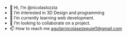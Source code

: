 - 👋 Hi, I’m @nicolaslozzia
- 👀 I’m interested in 3D Design and programming
- 🌱 I’m currently learning web development.
- 💞️ I’m looking to collaborate on a project.
- 📫 How to reach me aguilarnicolasezequiel1@gmail.com

<!---
nicolozzia/nicolozzia is a ✨ special ✨ repository because its `README.md` (this file) appears on your GitHub profile.
You can click the Preview link to take a look at your changes.
--->
